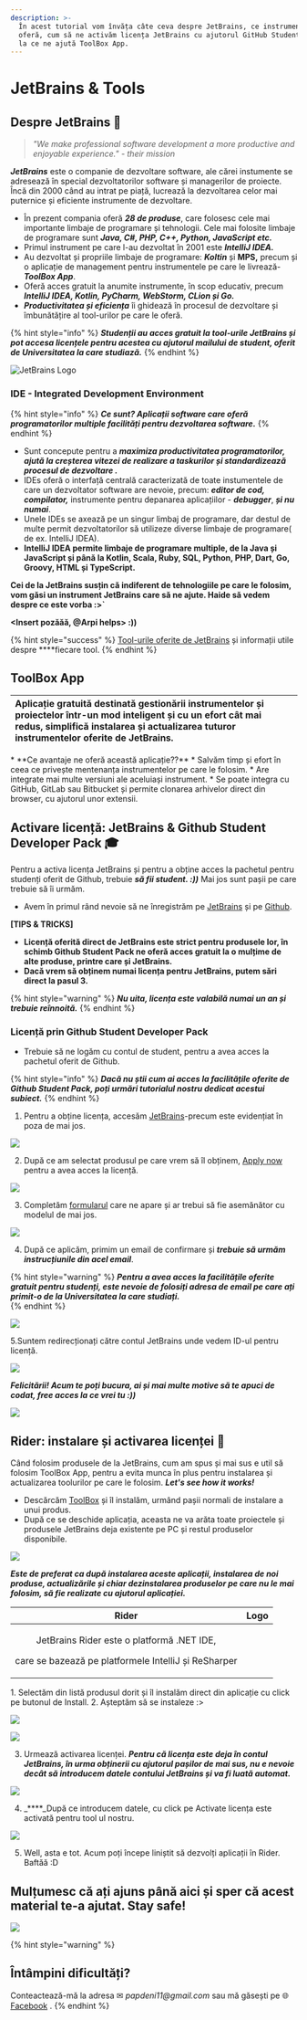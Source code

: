 ```yaml
---
description: >-
  În acest tutorial vom învăța câte ceva despre JetBrains, ce instrumente ne
  oferă, cum să ne activăm licența JetBrains cu ajutorul GitHub Student Pack și
  la ce ne ajută ToolBox App.
---
```


# JetBrains & Tools

## Despre JetBrains 🧐 

> _"We make professional software development a more productive and enjoyable experience." - their mission_

_**JetBrains**_ este o companie de dezvoltare software, ale cărei instumente se adresează în special dezvoltatorilor software și managerilor de proiecte. Încă din 2000 când au intrat pe piață, lucrează la dezvoltarea celor mai puternice și eficiente instrumente de dezvoltare.

* În prezent compania oferă _**28 de produse**_, care folosesc cele mai importante limbaje de programare și tehnologii. Cele mai folosite limbaje de programare sunt _**Java, C\#, PHP, C++, Python, JavaScript etc.**_ 
* Primul instrument pe care l-au dezvoltat în 2001 este _**IntelliJ IDEA.**_
* Au dezvoltat și propriile limbaje de programare: _**Koltin**_ și **MPS,** precum și o aplicație de management pentru instrumentele pe care le livrează-_**ToolBox App**_.
* Oferă acces gratuit la anumite instrumente, în scop educativ, precum _**IntelliJ IDEA, Kotlin, PyCharm, WebStorm, CLion și Go.**_
* _**Productivitatea și eficiența**_ îi ghidează în procesul de dezvoltare și îmbunătățire al tool-urilor pe care le oferă. 

{% hint style="info" %}
_**Studenții au acces gratuit la tool-urile JetBrains și pot accesa licențele pentru acestea cu ajutorul mailului de student, oferit de Universitatea la care studiază.**_
{% endhint %}

![JetBrains Logo](.gitbook/assets/jetbrains_logo_2016.svg)

### IDE - Integrated Development Environment 

{% hint style="info" %}
_**Ce sunt? Aplicații software care oferă programatorilor multiple facilități pentru dezvoltarea software.**_
{% endhint %}

* Sunt concepute pentru a _**maximiza productivitatea programatorilor, ajută la creșterea vitezei  de realizare a taskurilor și standardizează procesul de dezvoltare .**_ 
* IDEs oferă o interfață centrală caracterizată de toate instumentele de care un dezvoltator software are nevoie, precum: _**editor de cod, compilator,**_ instrumente pentru depanarea aplicațiilor - _**debugger**_, _**și nu numai**_. 
* Unele IDEs se axează pe un singur limbaj de programare, dar destul de multe permit dezvoltatorilor să utilizeze diverse limbaje de programare\( de ex. IntelliJ IDEA\).
* **IntelliJ IDEA permite limbaje de programare multiple, de la Java și JavaScript și până la Kotlin, Scala, Ruby, SQL, Python, PHP, Dart, Go, Groovy, HTML și TypeScript.**

**Cei de la JetBrains susțin că indiferent de tehnologiile pe care le folosim, vom găsi un instrument JetBrains care să ne ajute. Haide să vedem despre ce este vorba :&gt;\`**

**&lt;Insert pozăăă, @Arpi helps&gt; :\)\)** 

{% hint style="success" %}
[Tool-urile oferite de JetBrains](https://www.jetbrains.com/products.html) și informații utile despre ****fiecare tool. 
{% endhint %}

## ToolBox App

<table>
  <thead>
    <tr>
      <th style="text-align:left">Aplica&#x21B;ie gratuit&#x103; destinat&#x103; gestion&#x103;rii instrumentelor
        &#x219;i proiectelor &#xEE;ntr-un mod inteligent &#x219;i cu un efort c&#xE2;t
        mai redus, simplific&#x103; instalarea &#x219;i actualizarea tuturor instrumentelor
        oferite de JetBrains.</th>
      <th style="text-align:right">
        <p></p>
        <p></p>
        <p>
          <img src=".gitbook/assets/logo-text.png" alt/>
        </p>
      </th>
    </tr>
  </thead>
  <tbody></tbody>
</table>* **Ce avantaje ne oferă această aplicație??**
  * Salvăm timp și efort în ceea ce privește mentenanța instrumentelor pe care le folosim. 
  * Are integrate mai multe versiuni ale aceluiași instrument.
  * Se poate integra cu GitHub, GitLab sau Bitbucket și permite clonarea arhivelor direct din browser, cu ajutorul unor extensii.

## Activare licență: JetBrains & Github Student Developer Pack 🎓 

Pentru a activa licența JetBrains și pentru a obține acces la pachetul pentru studenți oferit de Github, trebuie _**să fii student. :\)\)**_  Mai jos sunt pașii pe care trebuie să îi urmăm. 

* Avem în primul rând nevoie să ne înregistrăm pe [JetBrains](https://account.jetbrains.com/login) și pe [Github](https://github.com/join?source=header-home). 

**\[TIPS & TRICKS\]** 

* **Licență oferită direct de JetBrains este strict pentru produsele lor, în schimb Github Student Pack ne oferă acces gratuit la o mulțime de alte produse, printre care și JetBrains.**  
* **Dacă vrem să obținem numai licența pentru JetBrains, putem sări direct la pasul 3.** 

{% hint style="warning" %}
_**Nu uita, licența este valabilă numai un an și trebuie reînnoită.**_
{% endhint %}

### Licență prin Github Student Developer Pack 

* Trebuie să ne logăm cu contul de student, pentru a avea acces la pachetul oferit de Github.

{% hint style="info" %}
_**Dacă nu știi cum ai acces la facilitățile oferite de Github Student Pack, poți urmări tutorialul nostru dedicat acestui subiect.**_ 
{% endhint %}

1. Pentru a obține licența, accesăm [JetBrains](https://www.jetbrains.com/community/education/?authMethod=github#students)-precum este evidențiat în poza de mai jos.

![](.gitbook/assets/image%20%2827%29.png)

2. După ce am selectat produsul pe care vrem să îl obținem, [Apply now](https://www.jetbrains.com/shop/eform/students) pentru a avea acces la licență. 



![](.gitbook/assets/image%20%2826%29.png)

3.  Completăm [formularul](https://www.jetbrains.com/shop/eform/students) care ne apare și ar trebui să fie asemănător cu modelul de mai jos. 

![](.gitbook/assets/image%20%2814%29.png)

4.  După ce aplicăm, primim un email de confirmare și _**trebuie să urmăm instrucțiunile din acel email**_. 

{% hint style="warning" %}
_**Pentru a avea acces la facilitățile oferite gratuit pentru studenți, este nevoie de folosiți adresa de email pe care ați primit-o de la Universitatea la care studiați.**_  
{% endhint %}

![](.gitbook/assets/image%20%281%29.png)

5.Suntem redirecționați către contul JetBrains unde vedem ID-ul pentru licență. 

![](.gitbook/assets/image%20%2819%29.png)

_**Felicitării! Acum te poți bucura, ai și mai multe motive să te apuci de codat, free acces la ce vrei tu :\)\)**_ 

![](.gitbook/assets/giphy3.gif)

## Rider: instalare și activarea licenței 🤯 

Când folosim produsele de la JetBrains, cum am spus și mai sus e util să folosim ToolBox App, pentru a evita munca în plus pentru instalarea și actualizarea toolurilor pe care le folosim. _**Let's see how it works!**_ 

* Descărcăm [ToolBox](https://www.jetbrains.com/toolbox-app/) și îl instalăm, urmând pașii normali de instalare a unui produs.
* După ce se deschide aplicația, aceasta ne va arăta toate proiectele și produsele JetBrains deja existente pe PC și restul produselor disponibile.  

![](.gitbook/assets/image%20%2811%29.png)

_**Este de preferat ca după instalarea aceste aplicații, instalarea de noi produse, actualizările și chiar dezinstalarea produselor pe care nu le mai folosim, să fie realizate cu ajutorul aplicației.**_  

<table>
  <thead>
    <tr>
      <th style="text-align:center">Rider</th>
      <th style="text-align:center">Logo</th>
    </tr>
  </thead>
  <tbody>
    <tr>
      <td style="text-align:center">
        <p>JetBrains Rider este o platform&#x103; .NET IDE,</p>
        <p>care se bazeaz&#x103; pe platformele IntelliJ &#x219;i ReSharper</p>
      </td>
      <td style="text-align:center">
        <p>
          <img src=".gitbook/assets/image (6).png" alt/>
        </p>
        <p></p>
      </td>
    </tr>
  </tbody>
</table>1. Selectăm din listă produsul dorit și îl instalăm direct din aplicație cu click pe butonul de Install. 
2. Așteptăm să se instaleze :&gt;

![](.gitbook/assets/image%20%2818%29.png)

![](.gitbook/assets/image%20%2822%29.png)

3. Urmează activarea licenței. _**Pentru că licența este deja în contul JetBrains, în urma obținerii cu ajutorul pașilor de mai sus, nu e nevoie decât să introducem datele contului JetBrains și va fi luată automat.**_ 

![](.gitbook/assets/image%20%2820%29.png)

4. _****_După ce introducem datele, cu click pe Activate licența este activată pentru tool ul nostru.

![](.gitbook/assets/image%20%288%29.png)

5. Well, asta e tot. Acum poți începe liniștit să dezvolți aplicații în Rider. Baftăă :D

## Mulțumesc că ați ajuns până aici și sper că acest material te-a ajutat. Stay safe!

![](.gitbook/assets/giphy2.gif)

{% hint style="warning" %}
## Întâmpini dificultăți?

Conteactează-mă la adresa ✉ _papdeni11@gmail.com_ sau mă găsești pe 🌐 [Facebook](https://www.facebook.com/denisa.pap.9) .
{% endhint %}

